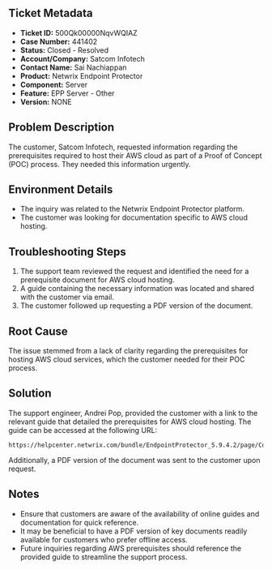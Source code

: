 ## Ticket Metadata
- **Ticket ID:** 500Qk00000NqvWQIAZ
- **Case Number:** 441402
- **Status:** Closed - Resolved
- **Account/Company:** Satcom Infotech
- **Contact Name:** Sai Nachiappan
- **Product:** Netwrix Endpoint Protector
- **Component:** Server
- **Feature:** EPP Server - Other
- **Version:** NONE

## Problem Description
The customer, Satcom Infotech, requested information regarding the prerequisites required to host their AWS cloud as part of a Proof of Concept (POC) process. They needed this information urgently.

## Environment Details
- The inquiry was related to the Netwrix Endpoint Protector platform.
- The customer was looking for documentation specific to AWS cloud hosting.

## Troubleshooting Steps
1. The support team reviewed the request and identified the need for a prerequisite document for AWS cloud hosting.
2. A guide containing the necessary information was located and shared with the customer via email.
3. The customer followed up requesting a PDF version of the document.

## Root Cause
The issue stemmed from a lack of clarity regarding the prerequisites for hosting AWS cloud services, which the customer needed for their POC process.

## Solution
The support engineer, Andrei Pop, provided the customer with a link to the relevant guide that detailed the prerequisites for AWS cloud hosting. The guide can be accessed at the following URL:
```
https://helpcenter.netwrix.com/bundle/EndpointProtector_5.9.4.2/page/Content/EndpointProtector/Configuration/AmazonWebServices/Amazon.htm
```
Additionally, a PDF version of the document was sent to the customer upon request.

## Notes
- Ensure that customers are aware of the availability of online guides and documentation for quick reference.
- It may be beneficial to have a PDF version of key documents readily available for customers who prefer offline access.
- Future inquiries regarding AWS prerequisites should reference the provided guide to streamline the support process.